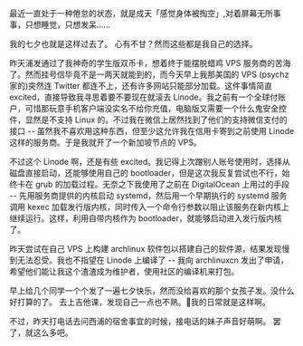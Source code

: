 最近一直处于一种倦怠的状态，就是成天「感觉身体被掏空」,对着屏幕无所事事，只想睡觉，只想发呆……

我的七夕也就是这样过去了。 心有不甘？然而这些都是我自己的选择。

昨天浦发通过了我神奇的学生版双币卡，想着终于能摆脱蜡鸡 VPS 服务商的苦海了。然而挂号信毕竟不是一两天就能到的，而今天早上我那美国的 VPS (psychz 家的)突然连 Twitter 都连不上，还有许多网站只能部分加载。这件事情简直 excited，直接导致我寻思着要不要现在就滚去 Linode。我之前有一个全球付账户，可惜那玩意手机客户端没实名不给你充值，电脑版又需要一个什么鬼安全控件，显然是不支持 Linux 的。不过我在微信上居然找到了他们的支持微信支付的接口 -- 虽然我不喜欢用这种东西，但至少这允许我在信用卡寄到之前使用 Linode 这样的服务商。于是我就开了一个新加坡节点的 VPS。

不过这个 Linode 啊，还是有些 excited。我记得上次蹭别人账号使用时，选择从磁盘直接启动，还能够使用自己的 bootloader，但是这次我反复尝试也不行，始终卡在 grub 的加载过程。无奈之下我使用了之前在 DigitalOcean 上用过的手段 -- 先用服务商提供的内核启动 systemd，然后用一个早期执行的 systemd 服务调用 kexec 加载发行版内核，同时传入一个命令行参数以阻止该服务在新内核上继续运行。这样，利用自带内核作为 bootloader，就能够启动进入发行版内核了。 

昨天尝试在自己 VPS 上构建 archlinux 软件包以搭建自己的软件源，结果发现慢到无法忍受。我也不指望在 Linode 上编译了 -- 我向 archlinuxcn 发出了申请，希望他们能让我这个渣渣成为维护者，使用社区的编译机来打包。

早上给几个同学一个个发了一遍七夕快乐，然而没给喜欢的那个女孩子发。没什么好打算的了。 去上吉他课，发现自己一点也不熟。💊我的日常就是这样啊。 

不过，昨天打电话去问西浦的宿舍事宜的时候，接电话的妹子声音好萌啊。 罢了，就这么多吧。
